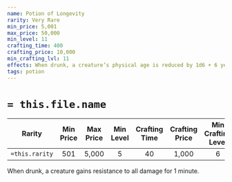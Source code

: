 ```yaml
---
name: Potion of Longevity
rarity: Very Rare
min_price: 5,001
max_price: 50,000
min_level: 11
crafting_time: 400
crafting_price: 10,000
min_crafting_lvl: 11
effects: When drunk, a creature’s physical age is reduced by 1d6 + 6 years, to a minimum of 13 years. Each subsequent time a creature drinks this potion, there is 10% cumulative chance that it will instead age 1d6 +6 years.
tags: potion
---
```

# `= this.file.name` 


| **Rarity** | **Min Price** | **Max Price** | **Min Level** | **Crafting Time** | **Crafting Price** | **Min Crafting Level** |
|:---:|:---:|:---:|:---:|:---:|:---:|:---:|
| `=this.rarity` | 501 | 5,000 | 5 | 40 | 1,000 | 6 |

When drunk, a creature gains resistance to all damage for 1 minute.

